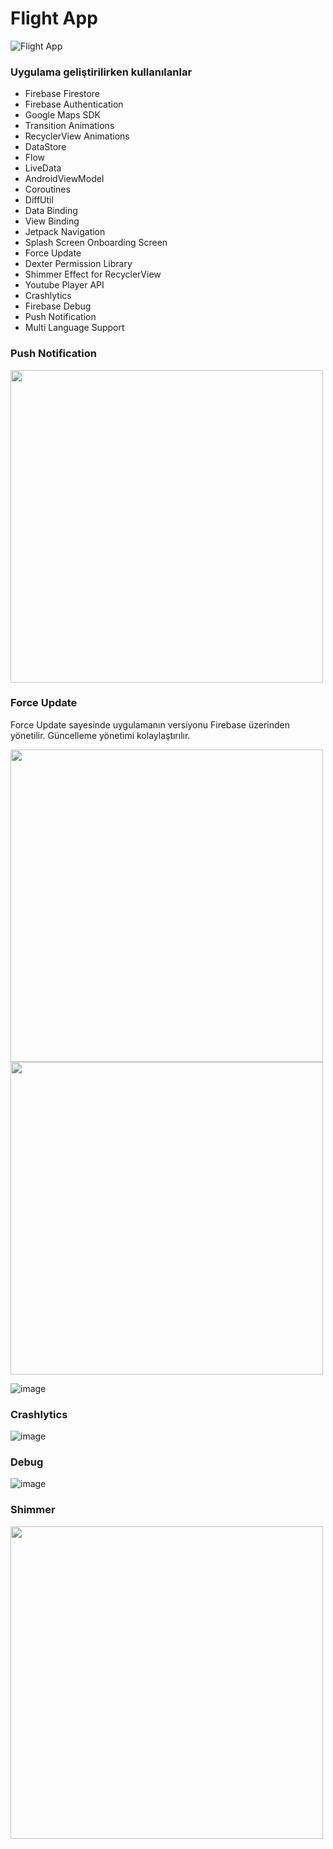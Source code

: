 # Flight App 

![Flight App](https://user-images.githubusercontent.com/49096704/124655389-72fd3180-dea8-11eb-8a78-54bfbca6bb25.gif)

### Uygulama geliştirilirken kullanılanlar

- Firebase Firestore
- Firebase Authentication
- Google Maps SDK
- Transition Animations
- RecyclerView Animations
- DataStore
- Flow
- LiveData
- AndroidViewModel
- Coroutines
- DiffUtil
- Data Binding
- View Binding
- Jetpack Navigation
- Splash Screen Onboarding Screen
- Force Update
- Dexter Permission Library
- Shimmer Effect for RecyclerView
- Youtube Player API
- Crashlytics
- Firebase Debug
- Push Notification
- Multi Language Support

### Push Notification
<img src="https://user-images.githubusercontent.com/49096704/127179216-62bd052f-c23a-4fbf-9d00-4246d047c0ef.gif" height="500">

### Force Update
Force Update sayesinde uygulamanın versiyonu Firebase üzerinden yönetilir. Güncelleme yönetimi kolaylaştırılır.

<img src="https://user-images.githubusercontent.com/49096704/124749157-8ce05800-df2c-11eb-8c6f-bb15cb782a3c.png" height="500"> <img src="https://user-images.githubusercontent.com/49096704/124749509-fceede00-df2c-11eb-8140-5d08eba48e17.png" height="500">



![image](https://user-images.githubusercontent.com/49096704/124750032-a504a700-df2d-11eb-912b-dba936847084.png)

### Crashlytics
![image](https://user-images.githubusercontent.com/49096704/125256965-9ccdb280-e305-11eb-9a23-25b5a20a660b.png)

### Debug

![image](https://user-images.githubusercontent.com/49096704/125291505-28593a80-e32a-11eb-9bca-22eaa618ee23.png)

### Shimmer 
<img src="https://user-images.githubusercontent.com/49096704/125114257-679d4680-e0f2-11eb-9a39-0dd6c6f206ba.gif" height="500">




